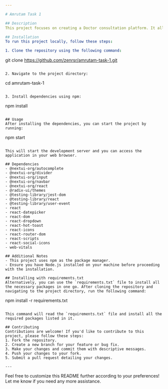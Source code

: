 ```yaml
---

# Amrutam Task 1

## Description
This project focuses on creating a Doctor consultation platform. It allows users to consult with doctors remotely. 

## Installation
To run this project locally, follow these steps:

1. Clone the repository using the following command:
   ```
   git clone https://github.com/zenrsr/amrutam-task-1.git
   ```

2. Navigate to the project directory:
   ```
   cd amrutam-task-1
   ```

3. Install dependencies using npm:
   ```
   npm install
   ```

## Usage
After installing the dependencies, you can start the project by running:
```
npm start
```

This will start the development server and you can access the application in your web browser.

## Dependencies
- @nextui-org/autocomplete
- @nextui-org/divider
- @nextui-org/input
- @nextui-org/navbar
- @nextui-org/react
- @radix-ui/themes
- @testing-library/jest-dom
- @testing-library/react
- @testing-library/user-event
- react
- react-datepicker
- react-dom
- react-dropdown
- react-hot-toast
- react-icons
- react-router-dom
- react-scripts
- react-social-icons
- web-vitals

## Additional Notes
- This project uses npm as the package manager.
- Ensure you have Node.js installed on your machine before proceeding with the installation.

## Installing with requirements.txt
Alternatively, you can use the `requirements.txt` file to install all the necessary packages in one go. After cloning the repository and navigating to the project directory, run the following command:
```
npm install -r requirements.txt
```

This command will read the `requirements.txt` file and install all the required packages listed in it.

## Contributing
Contributions are welcome! If you'd like to contribute to this project, please follow these steps:
1. Fork the repository.
2. Create a new branch for your feature or bug fix.
3. Make your changes and commit them with descriptive messages.
4. Push your changes to your fork.
5. Submit a pull request detailing your changes.

---
```


Feel free to customize this README further according to your preferences! Let me know if you need any more assistance.
